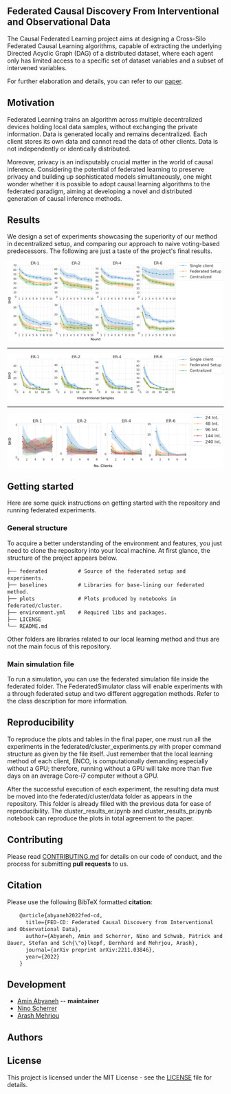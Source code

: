 ## Federated Causal Discovery From Interventional and Observational Data

The Causal Federated Learning project aims at designing a Cross-Silo Federated Causal Learning algorithms, capable of extracting the underlying Directed Acyclic Graph (DAG) of a distributed dataset, where each agent only has limited access to a specific set of dataset variables and a subset of intervened variables.

For further elaboration and details, you can refer to our [paper](https://arxiv.org/abs/2211.03846).

## Motivation

Federated Learning trains an algorithm across multiple decentralized devices holding local data samples, without exchanging the private information. Data is generated locally and remains decentralized. Each client stores its own data and cannot read the data of other clients. Data is not independently or identically distributed.

Moreover, privacy is an indisputably crucial matter in the world of causal inference. Considering the potential of federated learning to preserve privacy and building up sophisticated models simultaneously, one might wonder whether it is possible to adopt causal learning algorithms to the federated paradigm, aiming at developing a novel and distributed generation of causal inference methods.

## Results
We design a set of experiments showcasing the superiority of our method in decentralized setup, and comparing our approach to naive voting-based predecessors. The following are just a taste of the project's final results.

<p align="center">
<img src="plots/balanced_int_rounds.png" align="center" alt="Federated Learnign per Rounds"/>
</p>

---

<p align="center">
<img src="plots/balanced_int_dataset.png" align="center" alt="Dataset Size Effect"/>
</p>

---

<p align="center">
<img src="plots/client_sweep_nodiv.png" align="center" alt="Clients Effect"/>
</p>

## Getting started

Here are some quick instructions on getting started with the repository and running federated experiments.

### General structure

To acquire a better understanding of the environment and features, you just need to clone the repository into your local machine. At first glance, the structure of the project appears below.

    ├── federated          # Source of the federated setup and experiments.
    ├── baselines          # Libraries for base-lining our federated method.
    ├── plots              # Plots produced by notebooks in federated/cluster.
    ├── environment.yml    # Required libs and packages.
    ├── LICENSE
    └── README.md

Other folders are libraries related to our local learning method and thus are not the main focus of this repository.

### Main simulation file
To run a simulation, you can use the federated simulation file inside the federated folder. The FederatedSimulator class will enable experiments with a through federated setup and two different aggregation methods. Refer to the class description for more information.

## Reproducibility
To reproduce the plots and tables in the final paper, one must run all the experiments in the federated/cluster_experiments.py with proper command structure as given by the file itself. Just remember that the local learning method of each client, ENCO, is computationally demanding especially without a GPU; therefore, running without a GPU will take more than five days on an average Core-i7 computer without a GPU.

After the successful execution of each experiment, the resulting data must be moved into the federated/cluster/data folder as appears in the repository. This folder is already filled with the previous data for ease of reproducibility. The cluster_results_er.ipynb and cluster_results_pr.ipynb notebook can reproduce the plots in total agreement to the paper.

## Contributing

Please read [CONTRIBUTING.md](CONTRIBUTING.md) for details on our code of conduct, and the process for submitting **pull requests** to us.

## Citation

Please use the following BibTeX formatted **citation**:
```
    @article{abyaneh2022fed-cd,
      title={FED-CD: Federated Causal Discovery from Interventional and Observational Data},
      author={Abyaneh, Amin and Scherrer, Nino and Schwab, Patrick and Bauer, Stefan and Sch{\"o}lkopf, Bernhard and Mehrjou, Arash},
      journal={arXiv preprint arXiv:2211.03846},
      year={2022}
    }
```

## Development

* [Amin Abyaneh](https://github.com/aminabyaneh) -- **maintainer**
* [Nino Scherrer](https://github.com/ninodimontalcino)
* [Arash Mehrjou](https://github.com/amehrjou)

## Authors


## License

This project is licensed under the MIT License - see the [LICENSE](LICENSE) file for details.
